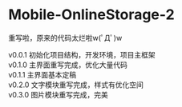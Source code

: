 # Mobile-OnlineStorage-2

重写啦，原来的代码太烂啦w(ﾟДﾟ)w

v0.0.1 初始化项目结构，开发环境，项目主框架<br>
v0.1.0 主界面重写完成，优化大量代码<br>
v0.1.1 主界面基本定稿<br>
v0.2.0 文字模块重写完成，样式有优化空间<br>
v0.3.0 图片模块重写完成，完美